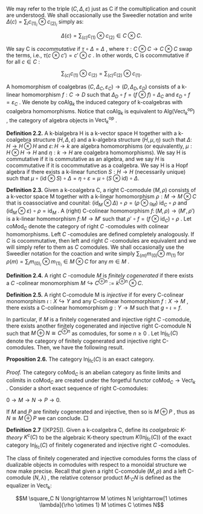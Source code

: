 We may refer to the triple  $(C, \Delta, \varepsilon)$  just as C if the comultiplication and counit are understood. We shall occasionally use the Sweedler notation and write  $\Delta(c) = \sum_i c_{(1)_i} \otimes c_{(2)_i}$  simply as:

$$\Delta(c) = \sum_{(c)} c_{(1)} \otimes c_{(2)} \in C \otimes C.$$

We say C is *cocommutative* if  $\tau \circ \Delta = \Delta$ , where  $\tau: C \otimes C \to C \otimes C$  swap the terms, i.e.,  $\tau(c \otimes c') = c' \otimes c$ . In other words, C is cocommutative if for all  $c \in C$ :

$$\sum_{(c)} c_{(1)} \otimes c_{(2)} = \sum_{(c)} c_{(2)} \otimes c_{(1)}.$$

A homomorphism of coalgebras  $(C, \Delta_C, \varepsilon_C) \to (D, \Delta_D, \varepsilon_D)$  consists of a k-linear homomorphism  $f: C \to D$ such that  $\Delta_D \circ f = (f \otimes f) \circ \Delta_C$  and  $\varepsilon_D \circ f = \varepsilon_C$ . We denote by  $\operatorname{coAlg}_k$  the induced category of k-coalgebras with coalgebra homomorphisms. Notice that  $\mathrm{coAlg}_k$  is equivalent to  $\mathrm{Alg}(\mathrm{Vect}^{\mathrm{op}}_k)$ , the category of algebra objects in  $\text{Vect}_{k}^{\text{op}}$ .

**Definition 2.2.** A k-bialgebra H is a k-vector space H together with a k-coalgebra structure  $(H, \Delta, \varepsilon)$  and a k-algebra structure  $(H,\mu,\eta)$  such that  $\Delta\colon H\to H\otimes H$  and  $\varepsilon\colon H\to k$  are algebra homomorphisms (or equivalently,  $\mu: H \otimes H \to H$  and  $\eta: k \to H$  are coalgebra homomorphisms). We say H is commutative if it is commutative as an algebra, and we say  $H$  is cocommutative if it is cocommutative as a coalgebra. We say H is a Hopf algebra if there exists a k-linear function  $S: H \to H$  (necessarily unique) such that  $\mu \circ (\mathrm{id} \otimes S) \circ \Delta = \eta \circ \varepsilon = \mu \circ (S \otimes \mathrm{id}) \circ \Delta.$ 

**Definition 2.3.** Given a k-coalgebra C, a right C-comodule  $(M, \rho)$  consists of a k-vector space M together with a k-linear homomorphism  $\rho: M \to M \otimes C$  that is coassociative and counital:  $(\mathrm{id}_M \otimes \Delta) \circ \rho = (\rho \otimes \mathfrak{g}_M)$  $\mathrm{id}_C \circ \rho$  and  $(\mathrm{id}_M \otimes \varepsilon) \circ \rho = \mathrm{id}_M$ . A (right) C-colinear homomorphism  $f \colon (M,\rho) \to (M',\rho')$  is a k-linear homomorphism  $f \colon M \to M'$  such that  $\rho' \circ f = (f \otimes \mathrm{id}_C) \circ \rho$ . Let  $\mathrm{coMod}_C$  denote the category of right  $C$ -comodules with colinear homomorphisms. Left  $C$ -comodules are defined completely analogously. If  $C$ is cocommutative, then left and right  $C$ -comodules are equivalent and we will simply refer to them as  $C$ comodules. We shall occasionally use the Sweedler notation for the coaction and write simply  $\sum_{(m)} m_{(0)} \otimes$  $m_{(1)}$  for  $\rho(m) = \sum_i m_{(0)_i} \otimes m_{(1)_i} \in M \otimes C$  for any  $m \in M$ .

**Definition 2.4.** A right  $C$ -comodule  $M$  is *finitely cogenerated* if there exists a  $C$ -colinear monomorphism  $M \hookrightarrow C^{\oplus n} := k^{\oplus n} \otimes C.$ 

**Definition 2.5.** A right C-comodule M is *injective* if for every C-colinear monomorphism  $\iota: X \hookrightarrow Y$  and any C-colinear homomorphism  $f: X \to M$ , there exists a C-colinear homomorphism  $g: Y \to M$  such that  $g \circ \iota = f.$ 

In particular, if  $M$  is a finitely cogenerated and injective right  $C$ -comodule, there exists another finitely cogenerated and injective right C-comodule N such that  $M \oplus N \cong C^{\oplus n}$  as comodules, for some  $n \geq 0$ . Let  $\text{Inj}_{\text{fc}}(C)$  denote the category of finitely cogenerated and injective right C-comodules. Then, we have the following result.

**Proposition 2.6.** The category  $\text{Inj}_{\text{fc}}(C)$  is an exact category.

*Proof.* The category  $\operatorname{coMod}_{C}$  is an abelian category as finite limits and colimits in  $\operatorname{coMod}_{C}$  are created under the forgetful functor  $\text{coMod}_C \to \text{Vect}_k$ . Consider a short exact sequence of right C-comodules:

 $0 \longrightarrow M \longrightarrow N \longrightarrow P \longrightarrow 0.$ 

If *M* and *P* are finitely cogenerated and injective, then so is  $M \oplus P$ , thus as  $N \cong M \oplus P$  we can conclude.  $\Box$ 

**Definition 2.7** ([KP25]). Given a k-coalgebra C, define its *coalgebraic K-theory*  $K^c(C)$  to be the algebraic K-theory spectrum  $K(\text{Inj}_{\text{fc}}(C))$  of the exact category  $\text{Inj}_{\text{fc}}(C)$  of finitely cogenerated and injective right  $C$ -comodules.

The class of finitely cogenerated and injective comodules forms the class of dualizable objects in comodules with respect to a monoidal structure we now make precise. Recall that given a right C-comodule  $(M, \rho)$  and a left C-comodule  $(N, \lambda)$ , the relative cotensor product  $M \square_C N$  is defined as the equalizer in Vect<sub>k</sub>:

$$M \square_C N \longrightarrow M \otimes N \xrightarrow[1 \otimes \lambda]{\rho \otimes 1} M \otimes C \otimes N$$